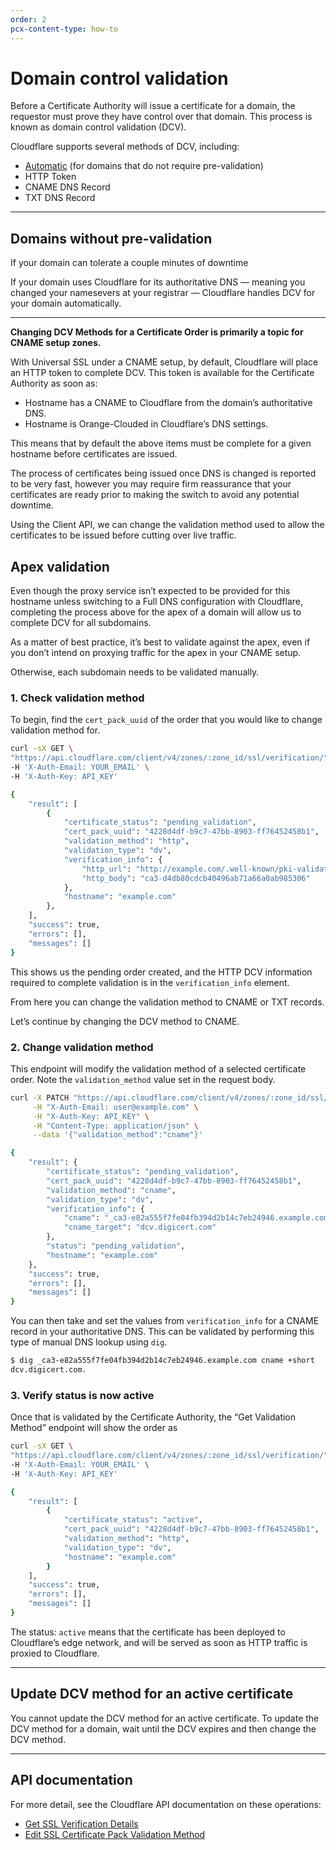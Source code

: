 ```yaml
---
order: 2
pcx-content-type: how-to
---
```


# Domain control validation

Before a Certificate Authority will issue a certificate for a domain, the requestor must prove they have control over that domain. This process is known as domain control validation (DCV).

Cloudflare supports several methods of DCV, including:

* [Automatic](#domains-without-pre-validation) (for domains that do not require pre-validation)
* HTTP Token
* CNAME DNS Record
* TXT DNS Record

----

## Domains without pre-validation

If your domain can tolerate a couple minutes of downtime

If your domain uses Cloudflare for its authoritative DNS — meaning you changed your namesevers at your registrar — Cloudflare handles DCV for your domain automatically.

---




**Changing DCV Methods for a Certificate Order is primarily a topic for CNAME setup zones.**

With Universal SSL under a CNAME setup, by default, Cloudflare will place an HTTP token to complete DCV.  This token is available for the Certificate Authority as soon as:

* Hostname has a CNAME to Cloudflare from the domain’s authoritative DNS.
* Hostname is Orange-Clouded in Cloudflare’s DNS settings.

This means that by default the above items must be complete for a given hostname before certificates are issued.

The process of certificates being issued once DNS is changed is reported to be very fast, however you may require firm reassurance that your certificates are ready prior to making the switch to avoid any potential downtime.

Using the Client API, we can change the validation method used to allow the certificates to be issued before cutting over live traffic.



## Apex validation

Even though the proxy service isn’t expected to be provided for this hostname unless switching to a Full DNS configuration with Cloudflare, completing the process above for the apex of a domain will allow us to complete DCV for all subdomains.

As a matter of best practice, it’s best to validate against the apex, even if you don’t intend on proxying traffic for the apex in your CNAME setup.

Otherwise, each subdomain needs to be validated manually.

### 1. Check validation method

To begin, find the `cert_pack_uuid` of the order that you would like to change validation method for.

```bash
curl -sX GET \
"https://api.cloudflare.com/client/v4/zones/:zone_id/ssl/verification/" \
-H 'X-Auth-Email: YOUR_EMAIL' \
-H 'X-Auth-Key: API_KEY'

{
    "result": [
        {
            "certificate_status": "pending_validation",
            "cert_pack_uuid": "4228d4df-b9c7-47bb-8903-ff76452458b1",
            "validation_method": "http",
            "validation_type": "dv",
            "verification_info": {
                "http_url": "http://example.com/.well-known/pki-validation/ca3-15cd5a33b4fd469784851d8c021e3ee3.txt",
                "http_body": "ca3-d4db80cdcb40496ab71a66a0ab985306"
            },
            "hostname": "example.com"
        },
    ],
    "success": true,
    "errors": [],
    "messages": []
}

```

This shows us the pending order created, and the HTTP DCV information required to complete validation is in the `verification_info` element.

From here you can change the validation method to CNAME or TXT records.

Let’s continue by changing the DCV method to CNAME.

### 2. Change validation method
This endpoint will modify the validation method of a selected certificate order. Note the `validation_method` value set in the request body.

```bash
curl -X PATCH "https://api.cloudflare.com/client/v4/zones/:zone_id/ssl/verification/<cert_pack_uuid>" \
     -H "X-Auth-Email: user@example.com" \
     -H "X-Auth-Key: API_KEY" \
     -H "Content-Type: application/json" \
     --data '{"validation_method":"cname"}'

{
    "result": {
        "certificate_status": "pending_validation",
        "cert_pack_uuid": "4228d4df-b9c7-47bb-8903-ff76452458b1",
        "validation_method": "cname",
        "validation_type": "dv",
        "verification_info": {
            "cname": "_ca3-e82a555f7fe04fb394d2b14c7eb24946.example.com",
            "cname_target": "dcv.digicert.com"
        },
        "status": "pending_validation",
        "hostname": "example.com"
    },
    "success": true,
    "errors": [],
    "messages": []
}
```

You can then take and set the values from `verification_info` for a CNAME record in your authoritative DNS. This can be validated by performing this type of manual DNS lookup using `dig`.

```bash
$ dig _ca3-e82a555f7fe04fb394d2b14c7eb24946.example.com cname +short
dcv.digicert.com.
```

### 3. Verify status is now active
Once that is validated by the Certificate Authority, the “Get Validation Method” endpoint will show the order as

```bash
curl -sX GET \
"https://api.cloudflare.com/client/v4/zones/:zone_id/ssl/verification/" \
-H 'X-Auth-Email: YOUR_EMAIL' \
-H 'X-Auth-Key: API_KEY'

{
    "result": [
        {
            "certificate_status": "active",
            "cert_pack_uuid": "4228d4df-b9c7-47bb-8903-ff76452458b1",
            "validation_method": "http",
            "validation_type": "dv",
            "hostname": "example.com"
        }
    ],
    "success": true,
    "errors": [],
    "messages": []
}
```

The status: `active` means that the certificate has been deployed to Cloudflare’s edge network, and will be served as soon as HTTP traffic is proxied to Cloudflare.

---

## Update DCV method for an active certificate

You cannot update the DCV method for an active certificate. To update the DCV method for a domain, wait until the DCV expires and then change the DCV method.

--------

## API documentation

For more detail, see the Cloudflare API documentation on these operations:

* [Get SSL Verification Details](https://api.cloudflare.com/#ssl-verification-ssl-verification-details)
* [Edit SSL Certificate Pack Validation Method](https://api.cloudflare.com/#ssl-verification-edit-ssl-certificate-pack-validation-method)

